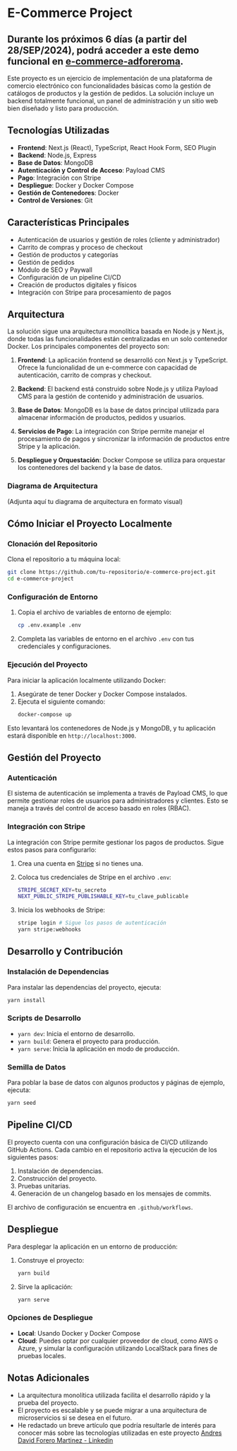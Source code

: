 # E-Commerce Project

## Durante los próximos 6 días (a partir del 28/SEP/2024), podrá acceder a este demo funcional en [e-commerce-adforeroma](https://e-commerce-platform.payloadcms.app/).

Este proyecto es un ejercicio de implementación de una plataforma de comercio electrónico con funcionalidades básicas como la gestión de catálogos de productos y la gestión de pedidos. La solución incluye un backend totalmente funcional, un panel de administración y un sitio web bien diseñado y listo para producción.

## Tecnologías Utilizadas

- **Frontend**: Next.js (React), TypeScript, React Hook Form, SEO Plugin
- **Backend**: Node.js, Express
- **Base de Datos**: MongoDB
- **Autenticación y Control de Acceso**: Payload CMS
- **Pago**: Integración con Stripe
- **Despliegue**: Docker y Docker Compose
- **Gestión de Contenedores**: Docker
- **Control de Versiones**: Git

## Características Principales

- Autenticación de usuarios y gestión de roles (cliente y administrador)
- Carrito de compras y proceso de checkout
- Gestión de productos y categorías
- Gestión de pedidos
- Módulo de SEO y Paywall
- Configuración de un pipeline CI/CD
- Creación de productos digitales y físicos
- Integración con Stripe para procesamiento de pagos

## Arquitectura

La solución sigue una arquitectura monolítica basada en Node.js y Next.js, donde todas las funcionalidades están centralizadas en un solo contenedor Docker. Los principales componentes del proyecto son:

1. **Frontend**: La aplicación frontend se desarrolló con Next.js y TypeScript. Ofrece la funcionalidad de un e-commerce con capacidad de autenticación, carrito de compras y checkout.

2. **Backend**: El backend está construido sobre Node.js y utiliza Payload CMS para la gestión de contenido y administración de usuarios.

3. **Base de Datos**: MongoDB es la base de datos principal utilizada para almacenar información de productos, pedidos y usuarios.

4. **Servicios de Pago**: La integración con Stripe permite manejar el procesamiento de pagos y sincronizar la información de productos entre Stripe y la aplicación.

5. **Despliegue y Orquestación**: Docker Compose se utiliza para orquestar los contenedores del backend y la base de datos.

### Diagrama de Arquitectura
(Adjunta aquí tu diagrama de arquitectura en formato visual)

## Cómo Iniciar el Proyecto Localmente

### Clonación del Repositorio

Clona el repositorio a tu máquina local:

```bash
git clone https://github.com/tu-repositorio/e-commerce-project.git
cd e-commerce-project
```

### Configuración de Entorno

1. Copia el archivo de variables de entorno de ejemplo:
   ```bash
   cp .env.example .env
   ```

2. Completa las variables de entorno en el archivo `.env` con tus credenciales y configuraciones.

### Ejecución del Proyecto

Para iniciar la aplicación localmente utilizando Docker:

1. Asegúrate de tener Docker y Docker Compose instalados.
2. Ejecuta el siguiente comando:
   ```bash
   docker-compose up
   ```

Esto levantará los contenedores de Node.js y MongoDB, y tu aplicación estará disponible en `http://localhost:3000`.

## Gestión del Proyecto

### Autenticación

El sistema de autenticación se implementa a través de Payload CMS, lo que permite gestionar roles de usuarios para administradores y clientes. Esto se maneja a través del control de acceso basado en roles (RBAC).

### Integración con Stripe

La integración con Stripe permite gestionar los pagos de productos. Sigue estos pasos para configurarlo:

1. Crea una cuenta en [Stripe](https://stripe.com) si no tienes una.
2. Coloca tus credenciales de Stripe en el archivo `.env`:
   ```bash
   STRIPE_SECRET_KEY=tu_secreto
   NEXT_PUBLIC_STRIPE_PUBLISHABLE_KEY=tu_clave_publicable
   ```

3. Inicia los webhooks de Stripe:
   ```bash
   stripe login # Sigue los pasos de autenticación
   yarn stripe:webhooks
   ```

## Desarrollo y Contribución

### Instalación de Dependencias

Para instalar las dependencias del proyecto, ejecuta:

```bash
yarn install
```

### Scripts de Desarrollo

- `yarn dev`: Inicia el entorno de desarrollo.
- `yarn build`: Genera el proyecto para producción.
- `yarn serve`: Inicia la aplicación en modo de producción.

### Semilla de Datos

Para poblar la base de datos con algunos productos y páginas de ejemplo, ejecuta:

```bash
yarn seed
```

## Pipeline CI/CD

El proyecto cuenta con una configuración básica de CI/CD utilizando GitHub Actions. Cada cambio en el repositorio activa la ejecución de los siguientes pasos:

1. Instalación de dependencias.
2. Construcción del proyecto.
3. Pruebas unitarias.
4. Generación de un changelog basado en los mensajes de commits.

El archivo de configuración se encuentra en `.github/workflows`.

## Despliegue

Para desplegar la aplicación en un entorno de producción:

1. Construye el proyecto:
   ```bash
   yarn build
   ```

2. Sirve la aplicación:
   ```bash
   yarn serve
   ```

### Opciones de Despliegue

- **Local**: Usando Docker y Docker Compose
- **Cloud**: Puedes optar por cualquier proveedor de cloud, como AWS o Azure, y simular la configuración utilizando LocalStack para fines de pruebas locales.

## Notas Adicionales

- La arquitectura monolítica utilizada facilita el desarrollo rápido y la prueba del proyecto.
- El proyecto es escalable y se puede migrar a una arquitectura de microservicios si se desea en el futuro.
- He redactado un breve artículo que podría resultarle de interés para conocer más sobre las tecnologías utilizadas en este proyecto [Andres David Forero Martinez - Linkedin](https://www.linkedin.com/pulse/building-e-commerce-solutions-faster-than-ever-power-forero-martinez-5dsce)
